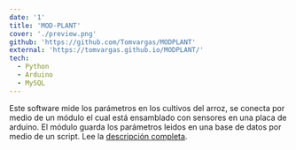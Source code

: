 ```yaml
---
date: '1'
title: 'MOD-PLANT'
cover: './preview.png'
github: 'https://github.com/Tomvargas/MODPLANT'
external: 'https://tomvargas.github.io/MODPLANT/'
tech:
  - Python
  - Arduino
  - MySQL
---
```


Este software mide los parámetros en los cultivos del arroz, se conecta por medio de un módulo el cual está ensamblado con sensores en una placa de arduino. El módulo guarda los parámetros leidos en una base de datos por medio de un script. Lee la [descripción completa](https://tomvargas.github.io/MODPLANT/).
